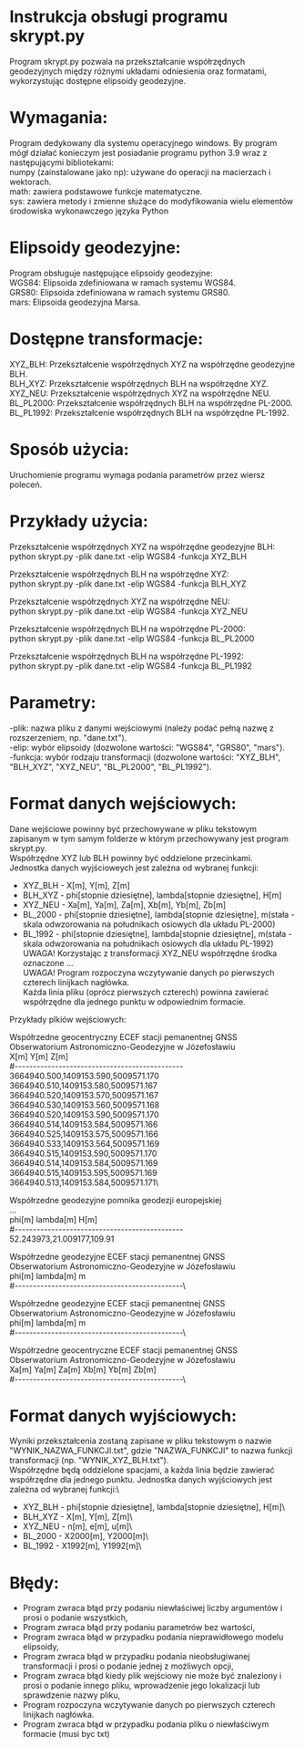 # Instrukcja obsługi programu skrypt.py
Program skrypt.py pozwala na przekształcanie współrzędnych geodezyjnych między różnymi układami odniesienia oraz formatami, wykorzystując dostępne elipsoidy geodezyjne. 

# Wymagania:
Program dedykowany dla systemu operacyjnego windows. By program mógł działać konieczym jest posiadanie programu python 3.9 wraz z następującymi bibliotekami:\
numpy (zainstalowane jako np): używane do operacji na macierzach i wektorach.\
math: zawiera podstawowe funkcje matematyczne.\
sys: zawiera metody i zmienne służące do modyfikowania wielu elementów środowiska wykonawczego języka Python

# Elipsoidy geodezyjne:
Program obsługuje następujące elipsoidy geodezyjne:\
WGS84: Elipsoida zdefiniowana w ramach systemu WGS84.\
GRS80: Elipsoida zdefiniowana w ramach systemu GRS80.\
mars: Elipsoida geodezyjna Marsa.

# Dostępne transformacje:
XYZ_BLH: Przekształcenie współrzędnych XYZ na współrzędne geodezyjne BLH.\
BLH_XYZ: Przekształcenie współrzędnych BLH na współrzędne XYZ.\
XYZ_NEU: Przekształcenie współrzędnych XYZ na współrzędne NEU.\
BL_PL2000: Przekształcenie współrzędnych BLH na współrzędne PL-2000.\
BL_PL1992: Przekształcenie współrzędnych BLH na współrzędne PL-1992.

# Sposób użycia:
Uruchomienie programu wymaga podania parametrów przez wiersz poleceń.

# Przykłady użycia:

Przekształcenie współrzędnych XYZ na współrzędne geodezyjne BLH:\
python skrypt.py -plik dane.txt -elip WGS84 -funkcja XYZ_BLH

Przekształcenie współrzędnych BLH na współrzędne XYZ:\
python skrypt.py -plik dane.txt -elip WGS84 -funkcja BLH_XYZ

Przekształcenie współrzędnych XYZ na współrzędne NEU:\
python skrypt.py -plik dane.txt -elip WGS84 -funkcja XYZ_NEU

Przekształcenie współrzędnych BLH na współrzędne PL-2000:\
python skrypt.py -plik dane.txt -elip WGS84 -funkcja BL_PL2000

Przekształcenie współrzędnych BLH na współrzędne PL-1992:\
python skrypt.py -plik dane.txt -elip WGS84 -funkcja BL_PL1992

# Parametry:
-plik: nazwa pliku z danymi wejściowymi (należy podać pełną nazwę z rozszerzeniem, np. "dane.txt").\
-elip: wybór elipsoidy (dozwolone wartości: "WGS84", "GRS80", "mars").\
-funkcja: wybór rodzaju transformacji (dozwolone wartości: "XYZ_BLH", "BLH_XYZ", "XYZ_NEU", "BL_PL2000", "BL_PL1992").

# Format danych wejściowych:
Dane wejściowe powinny być przechowywane w pliku tekstowym zapisanym w tym samym folderze w którym przechowywany jest program skrypt.py.\
Współrzędne XYZ lub BLH powinny być oddzielone przecinkami.\
Jednostka danych wyjścioweych jest zależna od wybranej funkcji:
- XYZ_BLH - X[m], Y[m], Z[m]
- BLH_XYZ - phi[stopnie dziesiętne], lambda[stopnie dziesiętne], H[m]
- XYZ_NEU - Xa[m], Ya[m], Za[m], Xb[m], Yb[m], Zb[m]
- BL_2000 - phi[stopnie dziesiętne], lambda[stopnie dziesiętne], m(stała - skala odwzorowania na południkach osiowych dla układu PL-2000)
- BL_1992 - phi[stopnie dziesiętne], lambda[stopnie dziesiętne], m(stała - skala odwzorowania na południkach osiowych dla układu PL-1992)
UWAGA! Korzystając z transformacji XYZ_NEU współrzędne środka oznaczone ...\
UWAGA! Program rozpoczyna wczytywanie danych  po pierwszych czterech linijkach nagłówka.\
Każda linia pliku (oprócz pierwszych czterech) powinna zawierać współrzędne dla jednego punktu w odpowiednim formacie.


Przykłady plkiów wejściowych:

Współrzedne geocentryczny ECEF stacji pemanentnej GNSS\
Obserwatorium Astronomiczno-Geodezyjne w Józefosławiu\
  X[m]         Y[m]        Z[m]\
#----------------------------------------------\
3664940.500,1409153.590,5009571.170\
3664940.510,1409153.580,5009571.167\
3664940.520,1409153.570,5009571.167\
3664940.530,1409153.560,5009571.168\
3664940.520,1409153.590,5009571.170\
3664940.514,1409153.584,5009571.166\
3664940.525,1409153.575,5009571.166\
3664940.533,1409153.564,5009571.169\
3664940.515,1409153.590,5009571.170\
3664940.514,1409153.584,5009571.169\
3664940.515,1409153.595,5009571.169\
3664940.513,1409153.584,5009571.171\

Współrzedne geodezyjne pomnika geodezji europejskiej\
...\
  phi[m]         lambda[m]        H[m]\
#----------------------------------------------\
52.243973,21.009177,109.91

Współrzedne geodezyjne ECEF stacji pemanentnej GNSS\
Obserwatorium Astronomiczno-Geodezyjne w Józefosławiu\
  phi[m]         lambda[m]         m\
#----------------------------------------------\

Współrzedne geodezyjne ECEF stacji pemanentnej GNSS\
Obserwatorium Astronomiczno-Geodezyjne w Józefosławiu\
  phi[m]         lambda[m]         m\
#----------------------------------------------\

Współrzedne geocentryczne ECEF stacji pemanentnej GNSS\
Obserwatorium Astronomiczno-Geodezyjne w Józefosławiu\
  Xa[m]         Ya[m]         Za[m]        Xb[m]         Yb[m]         Zb[m]\
#----------------------------------------------\



# Format danych wyjściowych:
Wyniki przekształcenia zostaną zapisane w pliku tekstowym o nazwie "WYNIK_NAZWA_FUNKCJI.txt", gdzie "NAZWA_FUNKCJI" to nazwa funkcji transformacji (np. "WYNIK_XYZ_BLH.txt").\
Współrzędne będą oddzielone spacjami, a każda linia będzie zawierać współrzędne dla jednego punktu.
Jednostka danych wyjściowych jest zależna od wybranej funkcji:\
- XYZ_BLH - phi[stopnie dziesiętne], lambda[stopnie dziesiętne], H[m]\
- BLH_XYZ - X[m], Y[m], Z[m]\
- XYZ_NEU - n[m], e[m], u[m]\
- BL_2000 - X2000[m], Y2000[m]\
- BL_1992 - X1992[m], Y1992[m]\


# Błędy:
- Program zwraca błąd przy podaniu niewłaściwej liczby argumentów i prosi o podanie wszystkich,
- Program zwraca błąd przy podaniu parametrów bez wartości,
- Program zwraca błąd w przypadku podania nieprawidłowego modelu elipsoidy,
- Program zwraca błąd w przypadku podania nieobsługiwanej transformacji i prosi o podanie jednej z możliwych opcji,
- Program zwraca błąd kiedy plik wejściowy nie może być znaleziony i prosi o podanie innego pliku, wprowadzenie jego lokalizacji lub sprawdzenie nazwy pliku,
- Program rozpoczyna wczytywanie danych  po pierwszych czterech linijkach nagłówka.
- Program zwraca błąd w przypadku podania pliku o niewłaściwym formacie (musi byc txt)


